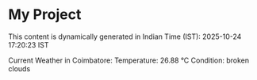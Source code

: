 # My Project

This content is dynamically generated in Indian Time (IST): 2025-10-24 17:20:23 IST


Current Weather in Coimbatore:
Temperature: 26.88 °C
Condition: broken clouds
